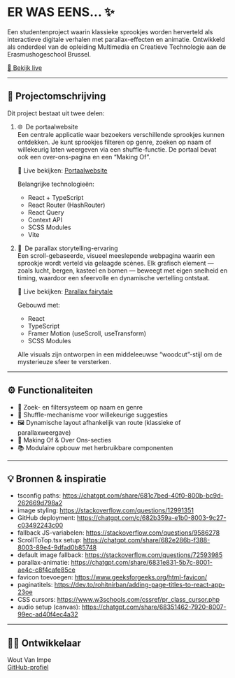 # ER WAS EENS... ✨  
Een studentenproject waarin klassieke sprookjes worden herverteld als interactieve digitale verhalen met parallax-effecten en animatie. Ontwikkeld als onderdeel van de opleiding Multimedia en Creatieve Technologie aan de Erasmushogeschool Brussel.

[🔗 Bekijk live](https://ehb-mct.github.io/cp-frontend-WoutVanImpe/)

---

## 📖 Projectomschrijving

Dit project bestaat uit twee delen:

1. 🌐 De portaalwebsite  
   Een centrale applicatie waar bezoekers verschillende sprookjes kunnen ontdekken. Je kunt sprookjes filteren op genre, zoeken op naam of willekeurig laten weergeven via een shuffle-functie. De portaal bevat ook een over-ons-pagina en een “Making Of”.

    🔗 Live bekijken: [Portaalwebsite](https://ehb-mct.github.io/cp-frontend-WoutVanImpe/)

     Belangrijke technologieën:
     - React + TypeScript
     - React Router (HashRouter)
     - React Query
     - Context API
     - SCSS Modules
     - Vite

2. 🏰 De parallax storytelling-ervaring  
   Een scroll-gebaseerde, visueel meeslepende webpagina waarin een sprookje wordt verteld via gelaagde scènes. Elk grafisch element — zoals lucht, bergen, kasteel en bomen — beweegt met eigen snelheid en timing, waardoor een sfeervolle en dynamische vertelling ontstaat.

    🔗 Live bekijken: [Parallax fairytale](https://ehb-mct.github.io/cp-frontend-WoutVanImpe/#/fairytale)

     Gebouwd met:
     - React
     - TypeScript
     - Framer Motion (useScroll, useTransform)
     - SCSS Modules  
  
     Alle visuals zijn ontworpen in een middeleeuwse “woodcut”-stijl om de mysterieuze sfeer te versterken.

---

## ⚙️ Functionaliteiten

- 🔎 Zoek- en filtersysteem op naam en genre  
- 🔀 Shuffle-mechanisme voor willekeurige suggesties  
- 🖼️ Dynamische layout afhankelijk van route (klassieke of parallaxweergave) 
- 💬 Making Of & Over Ons-secties  
- 📚 Modulaire opbouw met herbruikbare componenten

---


## 💡 Bronnen & inspiratie

- tsconfig paths: https://chatgpt.com/share/681c7bed-40f0-800b-bc9d-262669d798a2  
- image styling: https://stackoverflow.com/questions/12991351  
- GitHub deployment: https://chatgpt.com/c/682b359a-e1b0-8003-9c27-c03492243c00  
- fallback JS-variabelen: https://stackoverflow.com/questions/9586278  
- ScrollToTop.tsx setup: https://chatgpt.com/share/682e286b-f388-8003-89e4-9dfad0b85748  
- default image fallback: https://stackoverflow.com/questions/72593985  
- parallax-animatie: https://chatgpt.com/share/6831e831-5b7c-8001-ae4c-c8f4cafe85ce  
- favicon toevoegen: https://www.geeksforgeeks.org/html-favicon/  
- paginatitels: https://dev.to/rohitnirban/adding-page-titles-to-react-app-23oe  
- CSS cursors: https://www.w3schools.com/cssref/pr_class_cursor.php  
- audio setup (canvas): https://chatgpt.com/share/68351462-7920-8007-99ec-ad40f4ec4a32  

---

## 🧑‍💻 Ontwikkelaar

Wout Van Impe  
[GitHub-profiel](https://github.com/woutvanimpe)

